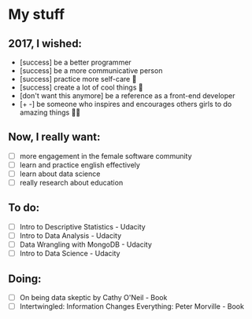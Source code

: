 # My stuff

## 2017, I wished:

- [success] be a better programmer
- [success] be a more communicative person
- [success] practice more self-care :tulip:
- [success] create a lot of cool things :whale:
- [don't want this anymore] be a reference as a front-end developer
- [+ -] be someone who inspires and encourages others girls to do amazing things :sparkling_heart::sparkles:

## Now, I really want:

- [ ] more engagement in the female software community
- [ ] learn and practice english effectively
- [ ] learn about data science
- [ ] really research about education

## To do:

- [ ] Intro to Descriptive Statistics - Udacity
- [ ] Intro to Data Analysis - Udacity
- [ ] Data Wrangling with MongoDB - Udacity
- [ ] Intro to Data Science - Udacity

## Doing:

- [ ] On being data skeptic by Cathy O'Neil - Book
- [ ] Intertwingled: Information Changes Everything: Peter Morville - Book
